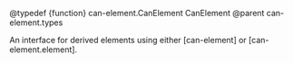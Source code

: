 @typedef {function} can-element.CanElement CanElement
@parent can-element.types

An interface for derived elements using either [can-element] or [can-element.element].
